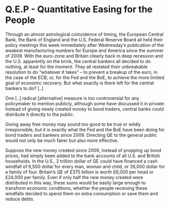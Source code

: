 # Q.E.P - Quantitative Easing for the People

Through an almost astrological coincidence of timing, the European
Central Bank, the Bank of England and the U.S. Federal Reserve Board
all held their policy meetings this week immediately after Wednesday’s
publication of the weakest manufacturing numbers for Europe and
America since the summer of 2009. With the euro-zone and Britain
clearly back in deep recession and the U.S. apparently on the brink,
the central bankers all decided to do nothing, at least for the
moment. They all restated their unbreakable resolution to do “whatever
it takes” – to prevent a breakup of the euro, in the case of the ECB,
or, for the Fed and the BoE, to achieve the more limited goal of
economic recovery. But what exactly is there left for the central
bankers to do? [..]

One [..] radical [alternative] measure is too controversial for any policymaker to 
mention publicly, although some have discussed it in private: Instead of
 giving newly created money to bond traders, central banks could 
distribute it directly to the public.  

Giving away free money may sound too good to be true or wildly 
irresponsible, but it is exactly what the Fed and the BoE have been 
doing for bond traders and bankers since 2009. Directing QE to the 
general public would not only be much fairer but also more effective.

Suppose the new money created since 2009, instead of propping up bond
prices, had simply been added to the bank accounts of all U.S. and
British households. In the U.S., 2 trillion dollar of QE could have
financed a cash windfall of 6,500 dollar for every man, woman and
child, or 26,000 dollar for a family of four. Britain’s QE of £375
billion is worth £6,000 per head or £24,000 per family. Even if only
half the new money created were distributed in this way, these sums
would be easily large enough to transform economic conditions, whether
the people receiving these windfalls decided to spend them on extra
consumption or save them and reduce debts.
